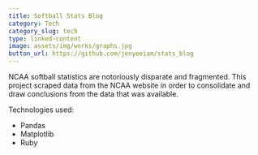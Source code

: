 ```yaml
---
title: Softball Stats Blog
category: Tech
category_slug: tech
type: linked-content
image: assets/img/works/graphs.jpg
button_url: https://github.com/jenyeeiam/stats_blog
---
```


NCAA softball statistics are notoriously disparate and fragmented. This project scraped data from the NCAA website in order to consolidate and draw conclusions from the data that was available.

Technologies used:
* Pandas
* Matplotlib
* Ruby
